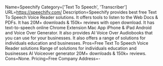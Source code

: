 Name=Speechify
Category=['Text To Speech', 'Transcriber']
URL=https://speechify.com/
Description=Speechify provides best free Text To Speech Voice Reader solutions. It offers tools to listen to the Web Docs & PDFs. It has 20M+ downloads & 150k+ reviews with open download. It has text-to-speech online Chrome Extension Mac App iPhone & iPad Android and Voice Over Generator. It also provides AI Voice Over Audiobooks that you can use for your businesses. It also offers a range of solutions for individuals education and businesses.
Pros=Free Text To Speech Voice Reader solutions Range of solutions for individuals education and businesses AI Voiceover generator 20M+ downloads & 150k+ reviews.
Cons=None.
Pricing=Free
Company Address=-
